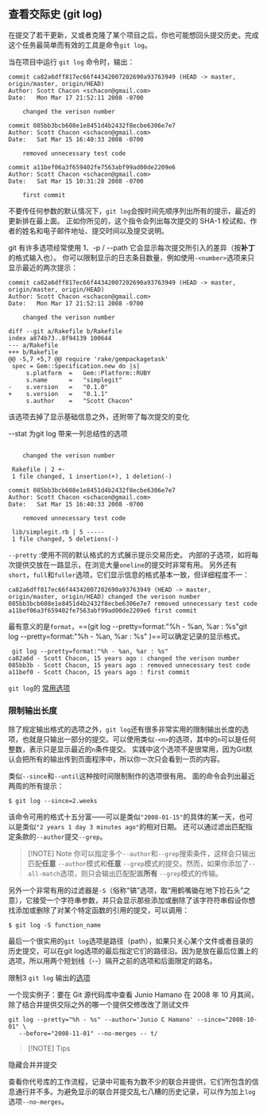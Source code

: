## 查看交际史 (git log)
在提交了若干更新，又或者克隆了某个项目之后，你也可能想回头提交历史。完成这个任务最简单而有效的工具是命令`git log`。

当在项目中运行 `git log` 命令时，输出：
```
commit ca82a6dff817ec66f44342007202690a93763949 (HEAD -> master, origin/master, origin/HEAD)
Author: Scott Chacon <schacon@gmail.com>
Date:   Mon Mar 17 21:52:11 2008 -0700

    changed the verison number

commit 085bb3bcb608e1e8451d4b2432f8ecbe6306e7e7
Author: Scott Chacon <schacon@gmail.com>
Date:   Sat Mar 15 16:40:33 2008 -0700

    removed unnecessary test code

commit a11bef06a3f659402fe7563abf99ad00de2209e6
Author: Scott Chacon <schacon@gmail.com>
Date:   Sat Mar 15 10:31:28 2008 -0700

    first commit
```

不要传任何参数的默认情况下，`git log`会按时间先顺序列出所有的提示，最近的更新排在最上面。 正如你所见的，这个指令会列出每次提交的 SHA-1 校试和、作者的姓名和电子邮件地址、提交时间以及提交说明。

git 有许多选项经常使用
1、-p / --path
它会显示每次提交所引入的差异（按**补丁**的格式输入也）。
你可以限制显示的日志条目数量，例如使用`-<number>`选项来只显示最近的两次提示：
```
commit ca82a6dff817ec66f44342007202690a93763949 (HEAD -> master, origin/master, origin/HEAD)
Author: Scott Chacon <schacon@gmail.com>
Date:   Mon Mar 17 21:52:11 2008 -0700

    changed the verison number

diff --git a/Rakefile b/Rakefile
index a874b73..8f94139 100644
--- a/Rakefile
+++ b/Rakefile
@@ -5,7 +5,7 @@ require 'rake/gempackagetask'
 spec = Gem::Specification.new do |s|
     s.platform  =   Gem::Platform::RUBY
     s.name      =   "simplegit"
-    s.version   =   "0.1.0"
+    s.version   =   "0.1.1"
     s.author    =   "Scott Chacon"
```
该选项去掉了显示基础信息之外，还附带了每次提交的变化

--stat 为git log 带来一列总结性的选项
```

    changed the verison number

 Rakefile | 2 +-
 1 file changed, 1 insertion(+), 1 deletion(-)

commit 085bb3bcb608e1e8451d4b2432f8ecbe6306e7e7
Author: Scott Chacon <schacon@gmail.com>
Date:   Sat Mar 15 16:40:33 2008 -0700

    removed unnecessary test code

 lib/simplegit.rb | 5 -----
 1 file changed, 5 deletions(-)
```

`--pretty` :使用不同的默认格式的方式展示提示交易历史。
内部的子选项，如将每次提供交放在一路显示，在浏览大量`oneline`的提交时非常有用。 另外还有`short`，`full`和`fuller`选项，它们显示信息的格式基本一致，但详细程度不一：
```
ca82a6dff817ec66f44342007202690a93763949 (HEAD -> master, origin/master, origin/HEAD) changed the verison number
085bb3bcb608e1e8451d4b2432f8ecbe6306e7e7 removed unnecessary test code
a11bef06a3f659402fe7563abf99ad00de2209e6 first commit
```

最有意义的是`format`，==(git log --pretty=format:"%h - %an, %ar : %s"git log --pretty=format:"%h - %an, %ar : %s" )==可以确定记录的显示格式。
```
 git log --pretty=format:"%h - %an, %ar : %s"
ca82a6d - Scott Chacon, 15 years ago : changed the verison number
085bb3b - Scott Chacon, 15 years ago : removed unnecessary test code
a11bef0 - Scott Chacon, 15 years ago : first commit
```

`git log`的 [常用选项](https://git-scm.com/book/zh/v2/ch00/pretty_format)

### 限制输出长度

除了规定输出格式的选项之外，`git log`还有很多非常实用的限制输出长度的选项，也就是只输出一部分的提交。可以使用类似`-<n>`的选项，其中的`n`可以是任何整数，表示只是显示最近的`n`条件提交。
实践中这个选项不是很常用，因为Git默认会把所有的输出传到页面程序中，所以你一次只会看到一页的内容。

类似`--since`和`--until`这种按时间限制制作的选项很有用。
面的命令会列出最近两周的所有提示：
```console
$ git log --since=2.weeks
```

该命令可用的格式十五分富——可以是类似`"2008-01-15"`的具体的某一天，也可以是类似`"2 years 1 day 3 minutes ago"`的相对日期。
还可以通过滤出匹配指定条款的`--author`提交`--grep`。


> [!NOTE] Note
> 你可以指定多个`--author`和`--grep`搜索条件，这样会只输出匹配**任意** `--author`模式和**任意** `--grep`模式的提交。然而，如果你添加了`--all-match`选项，则只会输出匹配配置**所有** `--grep`模式的传输。

另外一个非常有用的过滤器是`-S`（俗称“镐”选项，取“用鹤嘴锄在地下捡石头”之意），它接受一个字符串参数，并只会显示那些添加或删除了该字符符串假设你想找添加或删除了对某个特定函数的引用的提交，可以调用：
```console
$ git log -S function_name
```

最后一个很实用的`git log`选项是路径（path），如果只关心某个文件或者目录的历史提交，可以在git log选项的最后指定它们的路径沿。因为是放在最后位置上的选项，所以用两个短划线（--）隔开之前的选项和后面限定的路名。

限制3 `git log` 输出的[选项](https://git-scm.com/book/zh/v2/ch00/limit_options)

一个现实例子：要在 Git 源代码库中查看 Junio Hamano 在 2008 年 10 月其间， 除了结合并提供交际之外的哪一个提供交​​修改改了测试文件
```console
git log --pretty="%h - %s" --author='Junio C Hamano' --since="2008-10-01" \
   --before="2008-11-01" --no-merges -- t/
```


> [!NOTE] Tips
> 
隐藏合并并提交
>
查看你代号库的工作流程，记录中可能有为数不少的联合并提供，它们所包含的信息通行并不多。为避免显示的联合并提交乱七八糟的历史记录，可以作为加上`log`选项`--no-merges`。














